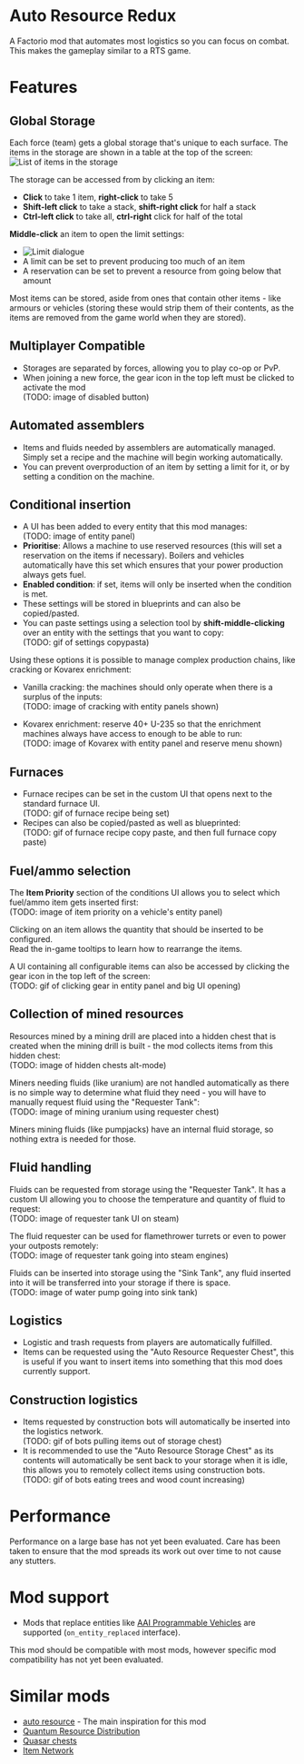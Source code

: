 # Auto Resource Redux
A Factorio mod that automates most logistics so you can focus on combat.
This makes the gameplay similar to a RTS game.

# Features
## Global Storage
Each force (team) gets a global storage that's unique to each surface.
  The items in the storage are shown in a table at the top of the screen:  
  ![List of items in the storage](https://raw.githubusercontent.com/udf/factorio-auto-resource-redux/master/images/resource-list.png)

The storage can be accessed from by clicking an item:
- **Click** to take 1 item, **right-click** to take 5
- **Shift-left click** to take a stack, **shift-right click** for half a stack
- **Ctrl-left click** to take all, **ctrl-right** click for half of the total

**Middle-click** an item to open the limit settings:
-   ![Limit dialogue](https://raw.githubusercontent.com/udf/factorio-auto-resource-redux/master/images/resource-limit.png)
- A limit can be set to prevent producing too much of an item
- A reservation can be set to prevent a resource from going below that amount

Most items can be stored, aside from ones that contain other items - like armours or vehicles (storing these would strip them of their contents, as the items are removed from the game world when they are stored).

## Multiplayer Compatible
- Storages are separated by forces, allowing you to play co-op or PvP.
- When joining a new force, the gear icon in the top left must be clicked to activate the mod  
(TODO: image of disabled button)

## Automated assemblers
- Items and fluids needed by assemblers are automatically managed. Simply set a recipe and the machine will begin working automatically.
- You can prevent overproduction of an item by setting a limit for it, or by setting a condition on the machine.

## Conditional insertion
- A UI has been added to every entity that this mod manages:  
(TODO: image of entity panel)
- **Prioritise**: Allows a machine to use reserved resources (this will set a reservation on the items if necessary). Boilers and vehicles automatically have this set which ensures that your power production always gets fuel.
- **Enabled condition**: if set, items will only be inserted when the condition is met.
- These settings will be stored in blueprints and can also be copied/pasted.
- You can paste settings using a selection tool by **shift-middle-clicking** over an entity with the settings that you want to copy:  
(TODO: gif of settings copypasta)

Using these options it is possible to manage complex production chains, like cracking or Kovarex enrichment:

- Vanilla cracking: the machines should only operate when there is a surplus of the inputs:  
(TODO: image of cracking with entity panels shown)

- Kovarex enrichment: reserve 40+ U-235 so that the enrichment machines always have access to enough to be able to run:  
(TODO: image of Kovarex with entity panel and reserve menu shown)

## Furnaces
- Furnace recipes can be set in the custom UI that opens next to the standard furnace UI.  
(TODO: gif of furnace recipe being set)
- Recipes can also be copied/pasted as well as blueprinted:  
(TODO: gif of furnace recipe copy paste, and then full furnace copy paste)

## Fuel/ammo selection
The **Item Priority** section of the conditions UI allows you to select which fuel/ammo item gets inserted first:  
(TODO: image of item priority on a vehicle's entity panel)

Clicking on an item allows the quantity that should be inserted to be configured.  
Read the in-game tooltips to learn how to rearrange the items.

A UI containing all configurable items can also be accessed by clicking the gear icon in the top left of the screen:  
(TODO: gif of clicking gear in entity panel and big UI opening)

## Collection of mined resources
Resources mined by a mining drill are placed into a hidden chest that is created when the mining drill is built - the mod collects items from this hidden chest:  
(TODO: image of hidden chests alt-mode)

Miners needing fluids (like uranium) are not handled automatically as there is no simple way to determine what fluid they need - you will have to manually request fluid using the "Requester Tank":  
(TODO: image of mining uranium using requester chest)

Miners mining fluids (like pumpjacks) have an internal fluid storage, so nothing extra is needed for those.

## Fluid handling
Fluids can be requested from storage using the "Requester Tank". It has a custom UI allowing you to choose the temperature and quantity of fluid to request:  
(TODO: image of requester tank UI on steam)

The fluid requester can be used for flamethrower turrets or even to power your outposts remotely:  
(TODO: image of requester tank going into steam engines)

Fluids can be inserted into storage using the "Sink Tank", any fluid inserted into it will be transferred into your storage if there is space.  
(TODO: image of water pump going into sink tank)

## Logistics
- Logistic and trash requests from players are automatically fulfilled.
- Items can be requested using the "Auto Resource Requester Chest", this is useful if you want to insert items into something that this mod does currently support.

## Construction logistics
- Items requested by construction bots will automatically be inserted into the logistics network.  
(TODO: gif of bots pulling items out of storage chest)
- It is recommended to use the "Auto Resource Storage Chest" as its contents will automatically be sent back to your storage when it is idle, this allows you to remotely collect items using construction bots.  
(TODO: gif of bots eating trees and wood count increasing)

# Performance
Performance on a large base has not yet been evaluated. Care has been taken to ensure that the mod spreads its work out over time to not cause any stutters.

# Mod support
- Mods that replace entities like [AAI Programmable Vehicles](https://mods.factorio.com/mod/aai-programmable-vehicles) are supported (`on_entity_replaced` interface).

This mod should be compatible with most mods, however specific mod compatibility has not yet been evaluated.

# Similar mods
- [auto resource](https://mods.factorio.com/mod/auto-resource) - The main inspiration for this mod
- [Quantum Resource Distribution](https://mods.factorio.com/mod/QuantumResourceDistribution2)
- [Quasar chests](https://mods.factorio.com/mod/quasar-chest)
- [Item Network](https://mods.factorio.com/mod/item-network)